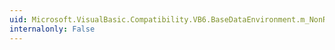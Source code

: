 ```yaml
---
uid: Microsoft.VisualBasic.Compatibility.VB6.BaseDataEnvironment.m_NonRSReturningCommands
internalonly: False
---
```

